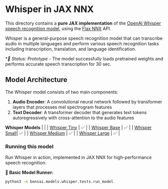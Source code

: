 # Whisper in JAX NNX

This directory contains a **pure JAX implementation** of the [OpenAI Whisper speech recognition model](https://github.com/openai/whisper), using the [Flax NNX](https://flax.readthedocs.io/en/v0.8.3/experimental/nnx/index.html) API.

Whisper is a general-purpose speech recognition model that can transcribe audio in multiple languages and perform various speech recognition tasks including transcription, translation, and language identification.

**🚀 Status: Prototype* - The model successfully loads pretrained weights and performs accurate speech transcription for 30 sec. 

## Model Architecture

The Whisper model consists of two main components:

1. **Audio Encoder**: A convolutional neural network followed by transformer layers that processes mel spectrogram features
2. **Text Decoder**: A transformer decoder that generates text tokens autoregressively with cross-attention to the audio features

**Whisper Models** | | 
| [Whisper Tiny](https://huggingface.co/openai/whisper-tiny) | ✅ | 
| [Whisper Base](https://huggingface.co/openai/whisper-base) | ✅ |
| [Whisper Small](https://huggingface.co/openai/whisper-small)| ✅ |
| [Whisper Medium](https://huggingface.co/openai/whisper-medium) | ✅ |
| [Whisper Large](https://huggingface.co/openai/whisper-large) | ✅ | 

### Running this model

Run Whisper in action, implemented in JAX NNX for high-performance speech recognition.


**🔧 Basic Model Runner:**
```sh
python3 -m bonsai.models.whisper.tests.run_model
```

